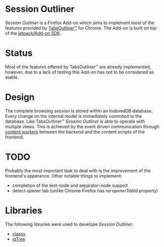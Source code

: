 Session Outliner
================

_Session Outliner_ is a Firefox Add-on which aims to implement most of the features provided by
[TabsOutliner™](https://chrome.google.com/webstore/detail/tabs-outliner/eggkanocgddhmamlbiijnphhppkpkmkl) for Chrome.
The Add-on is built on top of the [jetpack/Add-on SDK](https://ftp.mozilla.org/pub/mozilla.org/labs/jetpack/jetpack-sdk-latest.zip).


Status
======
Most of the features offered by TabsOutliner™ are already implemented,
however, due to a lack of testing this Add-on has not to be considered as stable.


Design
======
The complete browsing session is stored within an IndexedDB database.
Every change on the internal model is immediately commited to the database.
Like TabsOutliner™ _Session Outliner_ is able to operate with multiple views.
This is achieved by the event driven communication through
[content workers](https://developer.mozilla.org/en-US/Add-ons/SDK/Low-Level_APIs/content_worker)
between the backend and the content scripts of the frontend.


TODO
====
Probably the most important task to deal with is the improvement of the frontend's apperance.
Other notable things to implement:
 * completion of the text-node and separator-node support
 * detect opener tab (unlike Chrome Firefox has no _openerTabId_ property)


Libraries
=========
The following libraries were used to develope _Session Outliner_:
 * [classy](https://github.com/mitsuhiko/classy)
 * [jqTree](http://mbraak.github.io/jqTree/)
